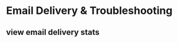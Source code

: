 # Email Delivery & Troubleshooting

## view email delivery stats
<div id="gv-view-email-delivery-stats"></div>
